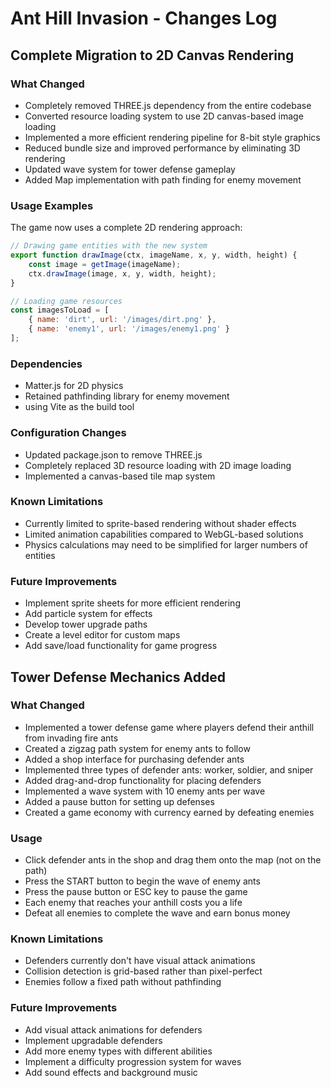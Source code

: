 # Ant Hill Invasion - Changes Log

## Complete Migration to 2D Canvas Rendering

### What Changed
- Completely removed THREE.js dependency from the entire codebase
- Converted resource loading system to use 2D canvas-based image loading
- Implemented a more efficient rendering pipeline for 8-bit style graphics
- Reduced bundle size and improved performance by eliminating 3D rendering
- Updated wave system for tower defense gameplay
- Added Map implementation with path finding for enemy movement

### Usage Examples
The game now uses a complete 2D rendering approach:

```javascript
// Drawing game entities with the new system
export function drawImage(ctx, imageName, x, y, width, height) {
    const image = getImage(imageName);
    ctx.drawImage(image, x, y, width, height);
}

// Loading game resources
const imagesToLoad = [
    { name: 'dirt', url: '/images/dirt.png' },
    { name: 'enemy1', url: '/images/enemy1.png' }
];
```

### Dependencies
- Matter.js for 2D physics
- Retained pathfinding library for enemy movement
- using Vite as the build tool

### Configuration Changes
- Updated package.json to remove THREE.js
- Completely replaced 3D resource loading with 2D image loading
- Implemented a canvas-based tile map system

### Known Limitations
- Currently limited to sprite-based rendering without shader effects
- Limited animation capabilities compared to WebGL-based solutions
- Physics calculations may need to be simplified for larger numbers of entities

### Future Improvements
- Implement sprite sheets for more efficient rendering
- Add particle system for effects
- Develop tower upgrade paths
- Create a level editor for custom maps
- Add save/load functionality for game progress

## Tower Defense Mechanics Added

### What Changed
- Implemented a tower defense game where players defend their anthill from invading fire ants
- Created a zigzag path system for enemy ants to follow
- Added a shop interface for purchasing defender ants
- Implemented three types of defender ants: worker, soldier, and sniper
- Added drag-and-drop functionality for placing defenders
- Implemented a wave system with 10 enemy ants per wave
- Added a pause button for setting up defenses
- Created a game economy with currency earned by defeating enemies

### Usage
- Click defender ants in the shop and drag them onto the map (not on the path)
- Press the START button to begin the wave of enemy ants
- Press the pause button or ESC key to pause the game
- Each enemy that reaches your anthill costs you a life
- Defeat all enemies to complete the wave and earn bonus money

### Known Limitations
- Defenders currently don't have visual attack animations
- Collision detection is grid-based rather than pixel-perfect
- Enemies follow a fixed path without pathfinding

### Future Improvements
- Add visual attack animations for defenders
- Implement upgradable defenders
- Add more enemy types with different abilities
- Implement a difficulty progression system for waves
- Add sound effects and background music 